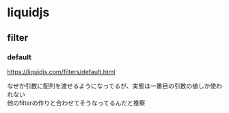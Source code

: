 # liquidjs

## filter

### default
https://liquidjs.com/filters/default.html

なぜか引数に配列を渡せるようになってるが、実態は一番目の引数の値しか使われない  
他のfilterの作りと合わせてそうなってるんだと推察
